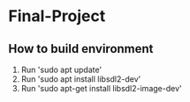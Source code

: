 # Final-Project

## How to build environment
1. Run 'sudo apt update'
2. Run 'sudo apt install libsdl2-dev'
3. Run 'sudo apt-get install libsdl2-image-dev'